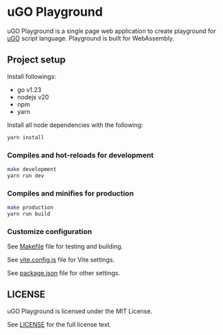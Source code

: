 # uGO Playground

uGO Playground is a single page web application to create playground for
[uGO](https://github.com/ozanh/ugo) script language. Playground is built for
WebAssembly.

## Project setup

Install followings:

- go v1.23
- nodejs v20
- npm
- yarn

Install all node dependencies with the following:

```sh
yarn install
```

### Compiles and hot-reloads for development

```sh
make development
yarn run dev
```

### Compiles and minifies for production

```sh
make production
yarn run build
```

### Customize configuration

See [Makefile](Makefile) file for testing and building.

See [vite.config.js](vite.config.js) file for Vite settings.

See [package.json](package.json) file for other settings.

## LICENSE

uGO Playground is licensed under the MIT License.

See [LICENSE](../LICENSE) for the full license text.
